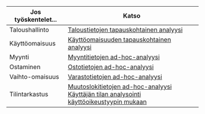 | Jos työskentelet... | Katso |
| ------------------- | --- |
| Taloushallinto             | [Taloustietojen tapauskohtainen analyysi](../ad-hoc-analysis-finance.md) |
| Käyttöomaisuus        | [Käyttöomaisuuden tapauskohtainen analyysi](../ad-hoc-analysis-fa.md) |
| Myynti               | [Myyntitietojen ad-hoc-analyysi](../ad-hoc-analysis-sales.md) |
| Ostaminen          | [Ostotietojen ad-hoc-analyysi](../ad-hoc-analysis-purchasing.md) |
| Vaihto-omaisuus           | [Varastotietojen ad-hoc-analyysi](../ad-hoc-analysis-inventory.md) |
| Tilintarkastus            | [Muutoslokitietojen ad-hoc-analyysi](../across-log-changes.md#analyze-data-in-the-change-log) <br> [Käyttäjän tilan analysointi käyttöoikeustyypin mukaan](../ui-how-users-permissions.md#analyze-user-status-by-license-type)
